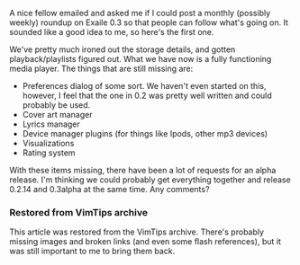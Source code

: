 <!-- :metadata:

title: Exaile 0.3 Roundup
tags: Exaile, Programming
publishedAt: 2008-09-11T20:21:53-07:00
summary:

A nice fellow emailed and asked me if I could post a monthly (possibly weekly)
roundup on Exaile 0.3 so that people can follow what's going on.  It sounded
like a good idea to me, so here's the first one.

-->

A nice fellow emailed and asked me if I could post a monthly (possibly weekly)
roundup on Exaile 0.3 so that people can follow what's going on.  It sounded
like a good idea to me, so here's the first one.

We've pretty much ironed out the storage details, and gotten playback/playlists
figured out.  What we have now is a fully functioning media player.  The things
that are still missing are:

<ul>
<li>Preferences dialog of some sort.  We haven't even started on this, however,
I feel that the one in 0.2 was pretty well written and could probably be
used.</li>
<li>Cover art manager</li>
<li>Lyrics manager</li>
<li>Device manager plugins (for things like Ipods, other mp3 devices)</li>
<li>Visualizations</li>
<li>Rating system</li>
</ul>

With these items missing, there have been a lot of requests for an alpha
release.  I'm thinking we could probably get everything together and release
0.2.14 and 0.3alpha at the same time.  Any comments?

<div class="restored-from-archive">
  <h3>Restored from VimTips archive</h3>
  <p>
  This article was restored from the VimTips archive. There's probably
  missing images and broken links (and even some flash references), but it
  was still important to me to bring them back.
  </p>
</div>
